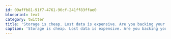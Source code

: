 ```yaml
---
id: 09affb81-91f7-4761-96cf-241ff83ffae0
blueprint: text
category: twitter
title: 'Storage is cheap. Lost data is expensive. Are you backing your sites up? blog.darylchymko.ca/2012/01/the-pr…'
caption: 'Storage is cheap. Lost data is expensive. Are you backing your sites up? <a href="http://blog.darylchymko.ca/2012/01/the-price" title="http://blog.darylchymko.ca/2012/01/the-price" class="link link_untco">blog.darylchymko.ca/2012/01/the-pr…</a>'
---
```

